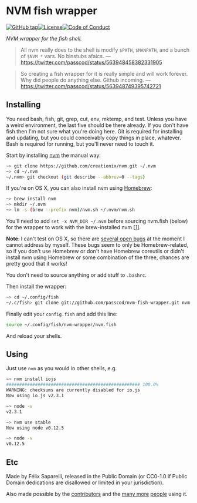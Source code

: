 # NVM fish wrapper

[![GitHub tag](https://img.shields.io/github/tag/passcod/nvm-fish-wrapper.svg?style=flat-square)](https://github.com/passcod/nvm-fish-wrapper)[![License](https://img.shields.io/badge/license-CC0--1.0-blue.svg?style=flat-square)](https://creativecommons.org/publicdomain/zero/1.0/)[![Code of Conduct](https://img.shields.io/badge/contributor-covenant-123456.svg?style=flat-square)](http://contributor-covenant.org/version/1/1/0/)

_NVM wrapper for the fish shell._

> All nvm really does to the shell is modify `$PATH`, `$MANPATH`, and a bunch of `$NVM_*` vars. No binstubs afaics.
— https://twitter.com/passcod/status/563948458382331905

> So creating a fish wrapper for it is really simple and will work forever. Why did people do anything else. Github incoming.
— https://twitter.com/passcod/status/563948749395742721

## Installing

You need bash, fish, git, grep, cut, env, mktemp, and test. Unless you have a
weird environment, the last five should be there already. If you don't have
fish then I'm not sure what you're doing here. Git is required for installing
and updating, but you could conceivably copy things in place, whatever. Bash
is required for running, but you'll never need to touch it.

Start by installing [nvm](https://github.com/creationix/nvm) the manual way:

```bash
~> git clone https://github.com/creationix/nvm.git ~/.nvm
~> cd ~/.nvm
~/.nvm> git checkout (git describe --abbrev=0 --tags)
```

If you're on OS X, you can also install nvm using [Homebrew](http://brew.sh):

```bash
~> brew install nvm
~> mkdir ~/.nvm
~> ln -s (brew --prefix nvm)/nvm.sh ~/.nvm/nvm.sh
```

You'll need to add `set -x NVM_DIR ~/.nvm` before sourcing nvm.fish (below) for the
wrapper to work with the brew-installed nvm [[1]].

__Note__: I can't test on OS X, so there are [several open bugs][OSX] at the moment
I cannot address by myself. These bugs seem to only be Homebrew-related, so if you
don't use Homebrew or don't have Homebrew coreutils or didn't install nvm using
Homebrew or some combination of the three, chances are pretty good that it works!

[1]: https://github.com/passcod/nvm-fish-wrapper/issues/8#issuecomment-94372226
[OSX]: https://github.com/passcod/nvm-fish-wrapper/labels/OS%20X

You don't need to source anything or add stuff to `.bashrc`.

Then install the wrapper:

```bash
~> cd ~/.config/fish
~/.c/fish> git clone git://github.com/passcod/nvm-fish-wrapper.git nvm-wrapper
```

Finally edit your `config.fish` and add this line:

```bash
source ~/.config/fish/nvm-wrapper/nvm.fish
```

And reload your shells.

## Using

Just use `nvm` as you would in other shells, e.g.

```bash
~> nvm install iojs
################################################### 100.0%
WARNING: checksums are currently disabled for io.js
Now using io.js v2.3.1

~> node -v
v2.3.1

~> nvm use stable
Now using node v0.12.5

~> node -v
v0.12.5
```

## Etc

Made by Félix Saparelli, released in the Public Domain (or CC0-1.0 if Public
Domain dedications are disallowed or limited in your jurisdiction).

Also made possible by the [contributors] and the [many more][stargazers] [people] using it.

[contributors]: https://github.com/passcod/nvm-fish-wrapper/graphs/contributors
[stargazers]: https://github.com/passcod/nvm-fish-wrapper/stargazers
[people]: https://twitter.com/wraithgar/status/588382384925450240
